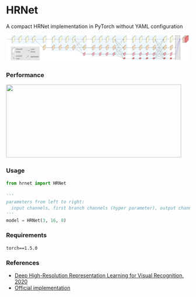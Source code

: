 # HRNet
A compact HRNet implementation in PyTorch without YAML configuration

<div align=left>

![](images/hrnet.jpg)

</div>

### Performance

<div align=left>

<img src="https://github.com/shuuchen/HRNet/blob/master/images/loss.png" width="480" height="200" />

</div>

### Usage
```python
from hrnet import HRNet

'''
parameters from left to right:
  input channels, first branch channels (hyper parameter), output channels
'''
model = HRNet(3, 16, 8)
```

### Requirements
```
torch==1.5.0
```

### References
- [Deep High-Resolution Representation Learning for Visual Recognition, 2020](https://arxiv.org/abs/1908.07919)
- [Official implementation](https://github.com/HRNet/HRNet-Facial-Landmark-Detection/blob/master/lib/models/hrnet.py)
